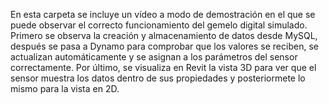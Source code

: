 En esta carpeta se incluye un vídeo a modo de demostración en el que se puede observar el correcto funcionamiento del gemelo digital simulado.
Primero se observa la creación y almacenamiento de datos desde MySQL, después se pasa a Dynamo para comprobar que los valores se reciben, se
actualizan automáticamente y se asignan a los parámetros del sensor correctamente. Por último, se visualiza en Revit la vista 3D para ver que
el sensor muestra los datos dentro de sus propiedades y posteriormete lo mismo para la vista en 2D.
